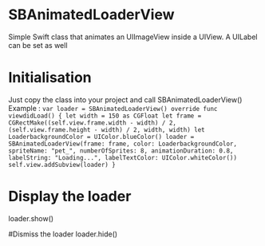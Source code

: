 # SBAnimatedLoaderView
Simple Swift class that animates an UIImageView inside a UIView. A UILabel can be set as well

# Initialisation
Just copy the class into your project and call SBAnimatedLoaderView()
Example :
`
var loader = SBAnimatedLoaderView()
override func viewdidLoad() {
let width = 150 as CGFloat
let frame = CGRectMake((self.view.frame.width - width) / 2, (self.view.frame.height - width) / 2, width, width)
let LoaderbackgroundColor = UIColor.blueColor()
loader = SBAnimatedLoaderView(frame: frame, color: LoaderbackgroundColor, spriteName: "pet_", numberOfSprites: 8, animationDuration: 0.8, labelString: "Loading...", labelTextColor: UIColor.whiteColor())
self.view.addSubview(loader)
}
`
# Display the loader
loader.show()

#Dismiss the loader
loader.hide()
